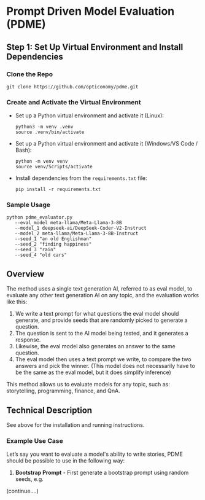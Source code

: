 # Prompt Driven Model Evaluation (PDME)

## Step 1: Set Up Virtual Environment and Install Dependencies

### Clone the Repo
  ```
  git clone https://github.com/opticonomy/pdme.git
  ```

### Create and Activate the Virtual Environment
- Set up a Python virtual environment and activate it (Linux):
  ```
  python3 -m venv .venv
  source .venv/bin/activate
  ```

- Set up a Python virtual environment and activate it (Windows/VS Code / Bash):
  ```
  python -m venv venv
  source venv/Scripts/activate
  ```
  
- Install dependencies from the `requirements.txt` file:
  ```
  pip install -r requirements.txt
  ```

### Sample Usage
 ```
python pdme_evaluator.py 
    --eval_model meta-llama/Meta-Llama-3-8B 
    --model_1 deepseek-ai/DeepSeek-Coder-V2-Instruct 
    --model_2 meta-llama/Meta-Llama-3-8B-Instruct 
    --seed_1 "an old Englishman" 
    --seed_2 "finding happiness" 
    --seed_3 "rain" 
    --seed_4 "old cars"

 ```

 ## Overview

The method uses a single text generation AI, referred to as eval model, to evaluate any other text generation AI on any topic, and the evaluation works like this:

1. We write a text prompt for what questions the eval model should generate, and provide seeds that are randomly picked to generate a question.
2. The question is sent to the AI model being tested, and it generates a response.
3. Likewise, the eval model also generates an answer to the same question.
4. The eval model then uses a text prompt we write, to compare the two answers and pick the winner. (This model does not necessarily have to be the same as the eval model, but it does simplify inference)

This method allows us to evaluate models for any topic, such as: storytelling, programming, finance, and QnA.

## Technical Description

See above for the installation and running instructions.

### Example Use Case

Let’s say you want to evaluate a model's ability to write stories, PDME should be possible to use in the following way:

1. **Bootstrap Prompt** - First generate a bootstrap prompt using random seeds, e.g.

(continue....)
